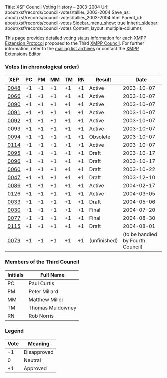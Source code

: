 Title: XSF Council Voting History – 2003-2004
Url: about/xsf/records/council-votes/tallies_2003-2004
Save_as: about/xsf/records/council-votes/tallies_2003-2004.html
Parent_id: about/xsf/records/council-votes
Sidebar_menu_show: true
Inherit_sidebar: about/xsf/records/council-votes
Content_layout: multiple-columns

This page provides detailed voting status information for each [XMPP Extension Protocol] proposed to the Third [XMPP Council](2003-2004). For further information, refer to the [mailing list archives] or contact the [XMPP Extensions Editor].

### Votes (in chronological order)

| XEP    | PC  | PM | MM  | TM  | RN  | Result       | Date                              |
|--------|-----|----|-----|-----|-----|--------------|-----------------------------------|
| [0048] | +1  | +1 | +1  | +1  | +1  | Active       | 2003-10-07                        |
| [0066] | +1  | +1 | +1  | +1  | +1  | Active       | 2003-10-07                        |
| [0090] | +1  | +1 | +1  | +1  | +1  | Active       | 2003-10-07                        |
| [0091] | +1  | +1 | +1  | +1  | +1  | Active       | 2003-10-07                        |
| [0092] | +1  | +1 | +1  | +1  | +1  | Active       | 2003-10-07                        |
| [0093] | +1  | +1 | +1  | +1  | +1  | Active       | 2003-10-07                        |
| [0094] | +1  | +1 | +1  | +1  | +1  | Obsolete     | 2003-10-07                        |
| [0114] | +1  | +1 | +1  | +1  | +1  | Active       | 2003-10-07                        |
| [0095] | +1  | +1 | +1  | +1  | +1  | Draft        | 2003-10-17                        |
| [0096] | +1  | +1 | +1  | +1  | +1  | Draft        | 2003-10-17                        |
| [0060] | +1  | +1 | +1  | +1  | +1  | Draft        | 2003-10-22                        |
| [0047] | +1  | +1 | +1  | +1  | +1  | Draft        | 2003-12-10                        |
| [0086] | +1  | +1 | +1  | +1  | +1  | Active       | 2004-02-17                        |
| [0126] | +1  | +1 | +1  | +1  | +1  | Active       | 2004-03-05                        |
| [0033] | +1  | +1 | +1  | +1  | +1  | Draft        | 2004-05-06                        |
| [0030] | +1  | +1 | +1  | +1  | +1  | Final        | 2004-07-20                        |
| [0077] | +1  | +1 | +1  | +1  | +1  | Final        | 2004-08-30                        |
| [0115] | +1  | +1 | +1  | +1  | +1  | Draft        | 2004-08-01                        |
| [0079] | +1  | -1 | +1  | +1  | +1  | (unfinished) | (to be handled by Fourth Council) |

### Members of the Third Council

| Initials | Full Name        |
|----------|------------------|
| PC       | Paul Curtis      |
| PM       | Peter Millard    |
| MM       | Matthew Miller   |
| TM       | Thomas Muldowney |
| RN       | Rob Norris       |

### Legend

| Vote | Meaning      |
|------|--------------|
| -1   | Disapproved  |
| 0    | Neutral      |
| +1   | Approved     |

  [XMPP Extension Protocol]: /extensions/
  [XMPP Council]: /council/
  [mailing list archives]: https://mail.jabber.org/pipermail/council/
  [XMPP Extensions Editor]: /extensions/editor.shtml
  [0048]: /extensions/xep-0048.html
  [0066]: /extensions/xep-0066.html
  [0090]: /extensions/xep-0090.html
  [0091]: /extensions/xep-0091.html
  [0092]: /extensions/xep-0092.html
  [0093]: /extensions/xep-0093.html
  [0094]: /extensions/xep-0094.html
  [0114]: /extensions/xep-0114.html
  [0095]: /extensions/xep-0095.html
  [0096]: /extensions/xep-0096.html
  [0060]: /extensions/xep-0060.html
  [0047]: /extensions/xep-0047.html
  [0086]: /extensions/xep-0086.html
  [0126]: /extensions/xep-0126.html
  [0033]: /extensions/xep-0033.html
  [0030]: /extensions/xep-0030.html
  [0077]: /extensions/xep-0077.html
  [0115]: /extensions/xep-0115.html
  [0079]: /extensions/xep-0079.html
